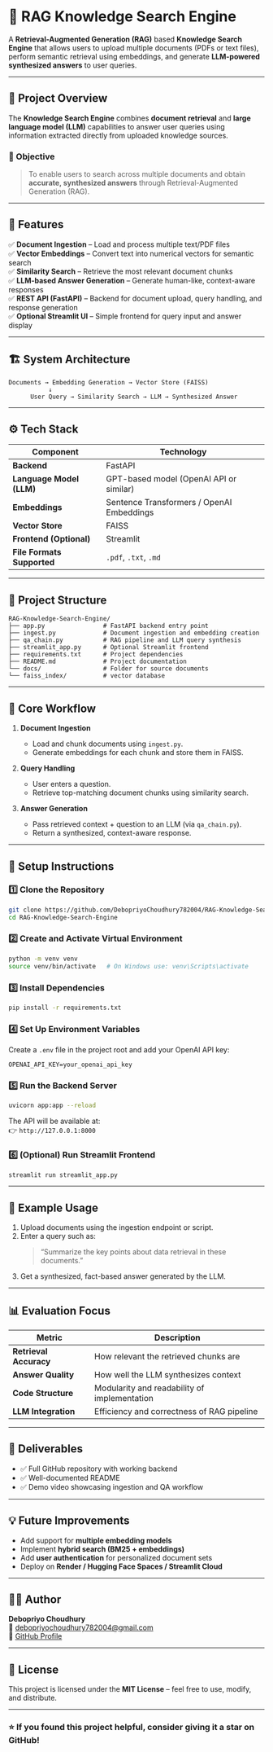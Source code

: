 # 🧠 RAG Knowledge Search Engine

A **Retrieval-Augmented Generation (RAG)** based **Knowledge Search Engine** that allows users to upload multiple documents (PDFs or text files), perform semantic retrieval using embeddings, and generate **LLM-powered synthesized answers** to user queries.

---

## 🚀 Project Overview

The **Knowledge Search Engine** combines **document retrieval** and **large language model (LLM)** capabilities to answer user queries using information extracted directly from uploaded knowledge sources.

### 🎯 Objective

> To enable users to search across multiple documents and obtain **accurate, synthesized answers** through Retrieval-Augmented Generation (RAG).

---

## 🧩 Features

✅ **Document Ingestion** – Load and process multiple text/PDF files  
✅ **Vector Embeddings** – Convert text into numerical vectors for semantic search  
✅ **Similarity Search** – Retrieve the most relevant document chunks  
✅ **LLM-based Answer Generation** – Generate human-like, context-aware responses  
✅ **REST API (FastAPI)** – Backend for document upload, query handling, and response generation  
✅ **Optional Streamlit UI** – Simple frontend for query input and answer display

---

## 🏗️ System Architecture

```
Documents → Embedding Generation → Vector Store (FAISS)
           ↓
      User Query → Similarity Search → LLM → Synthesized Answer
```

---

## ⚙️ Tech Stack

| Component                  | Technology                                |
| -------------------------- | ----------------------------------------- |
| **Backend**                | FastAPI                                   |
| **Language Model (LLM)**   | GPT-based model (OpenAI API or similar)   |
| **Embeddings**             | Sentence Transformers / OpenAI Embeddings |
| **Vector Store**           | FAISS                                     |
| **Frontend (Optional)**    | Streamlit                                 |
| **File Formats Supported** | `.pdf`, `.txt`, `.md`                     |

---

## 📂 Project Structure

```
RAG-Knowledge-Search-Engine/
├── app.py                # FastAPI backend entry point
├── ingest.py             # Document ingestion and embedding creation
├── qa_chain.py           # RAG pipeline and LLM query synthesis
├── streamlit_app.py      # Optional Streamlit frontend
├── requirements.txt      # Project dependencies
├── README.md             # Project documentation
└── docs/                 # Folder for source documents
└── faiss_index/          # vector database
```

---

## 🧠 Core Workflow

1. **Document Ingestion**

   - Load and chunk documents using `ingest.py`.
   - Generate embeddings for each chunk and store them in FAISS.

2. **Query Handling**

   - User enters a question.
   - Retrieve top-matching document chunks using similarity search.

3. **Answer Generation**
   - Pass retrieved context + question to an LLM (via `qa_chain.py`).
   - Return a synthesized, context-aware response.

---

## 🔧 Setup Instructions

### 1️⃣ Clone the Repository

```bash
git clone https://github.com/DebopriyoChoudhury782004/RAG-Knowledge-Search-Engine.git
cd RAG-Knowledge-Search-Engine
```

### 2️⃣ Create and Activate Virtual Environment

```bash
python -m venv venv
source venv/bin/activate   # On Windows use: venv\Scripts\activate
```

### 3️⃣ Install Dependencies

```bash
pip install -r requirements.txt
```

### 4️⃣ Set Up Environment Variables

Create a `.env` file in the project root and add your OpenAI API key:

```
OPENAI_API_KEY=your_openai_api_key
```

### 5️⃣ Run the Backend Server

```bash
uvicorn app:app --reload
```

The API will be available at:  
👉 `http://127.0.0.1:8000`

### 6️⃣ (Optional) Run Streamlit Frontend

```bash
streamlit run streamlit_app.py
```

---

## 🧪 Example Usage

1. Upload documents using the ingestion endpoint or script.
2. Enter a query such as:
   > “Summarize the key points about data retrieval in these documents.”
3. Get a synthesized, fact-based answer generated by the LLM.

---

## 📊 Evaluation Focus

| Metric                 | Description                                  |
| ---------------------- | -------------------------------------------- |
| **Retrieval Accuracy** | How relevant the retrieved chunks are        |
| **Answer Quality**     | How well the LLM synthesizes context         |
| **Code Structure**     | Modularity and readability of implementation |
| **LLM Integration**    | Efficiency and correctness of RAG pipeline   |

---

## 🧾 Deliverables

- ✅ Full GitHub repository with working backend
- ✅ Well-documented README
- ✅ Demo video showcasing ingestion and QA workflow

---

## 💡 Future Improvements

- Add support for **multiple embedding models**
- Implement **hybrid search (BM25 + embeddings)**
- Add **user authentication** for personalized document sets
- Deploy on **Render / Hugging Face Spaces / Streamlit Cloud**

---

## 👨‍💻 Author

**Debopriyo Choudhury**  
📧 [debopriyochoudhury782004@gmail.com](mailto:debopriyochoudhury782004@gmail.com)  
🔗 [GitHub Profile](https://github.com/DebopriyoChoudhury782004)

---

## 🪪 License

This project is licensed under the **MIT License** – feel free to use, modify, and distribute.

---

### ⭐ If you found this project helpful, consider giving it a star on GitHub!
